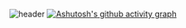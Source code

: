 ![header](https://capsule-render.vercel.app/api?type=waving&color=gradient&height=120&animation=fadeIn&section=footer&text=🚗🚘🚛&fontAlign=70)
[![Ashutosh's github activity graph](https://github-readme-activity-graph.vercel.app/graph?username=kimtaewan22&theme=dracula)](https://github.com/ashutosh00710/github-readme-activity-graph)
